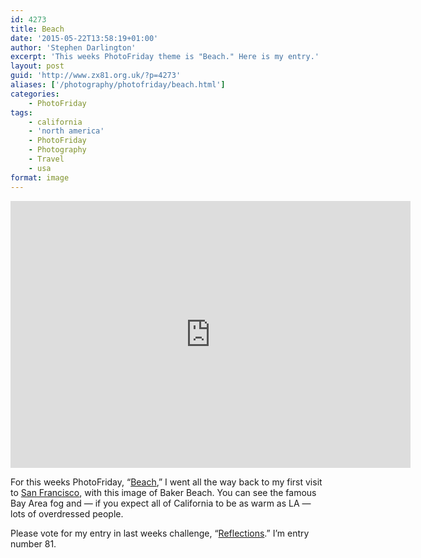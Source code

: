 ```yaml
---
id: 4273
title: Beach
date: '2015-05-22T13:58:19+01:00'
author: 'Stephen Darlington'
excerpt: 'This weeks PhotoFriday theme is "Beach." Here is my entry.'
layout: post
guid: 'http://www.zx81.org.uk/?p=4273'
aliases: ['/photography/photofriday/beach.html']
categories:
    - PhotoFriday
tags:
    - california
    - 'north america'
    - PhotoFriday
    - Photography
    - Travel
    - usa
format: image
---
```


<iframe allowfullscreen="" frameborder="0" height="427" loading="lazy" mozallowfullscreen="" msallowfullscreen="" oallowfullscreen="" src="https://www.flickr.com/photos/stephendarlington/17346162063/in/dateposted-public/player/" webkitallowfullscreen="" width="640"></iframe>

For this weeks PhotoFriday, “[Beach](http://www.photofriday.com/challenge.php?id=1504),” I went all the way back to my first visit to [San Francisco](/travel/california-2006.html), with this image of Baker Beach. You can see the famous Bay Area fog and — if you expect all of California to be as warm as LA — lots of overdressed people.

Please vote for my entry in last weeks challenge, “[Reflections](http://www.photofriday.com/linkviewer.php?id=1502).” I’m entry number 81.